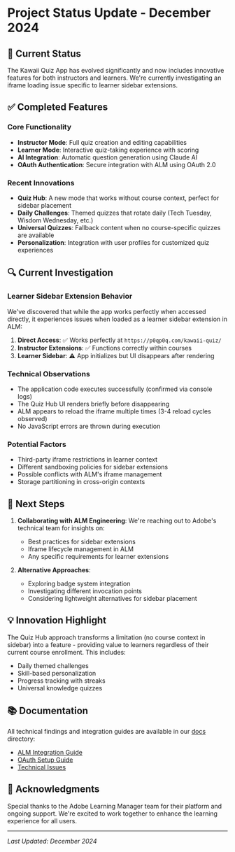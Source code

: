 # Project Status Update - December 2024

## 🎯 Current Status

The Kawaii Quiz App has evolved significantly and now includes innovative features for both instructors and learners. We're currently investigating an iframe loading issue specific to learner sidebar extensions.

## ✅ Completed Features

### Core Functionality
- **Instructor Mode**: Full quiz creation and editing capabilities
- **Learner Mode**: Interactive quiz-taking experience with scoring
- **AI Integration**: Automatic question generation using Claude AI
- **OAuth Authentication**: Secure integration with ALM using OAuth 2.0

### Recent Innovations
- **Quiz Hub**: A new mode that works without course context, perfect for sidebar placement
- **Daily Challenges**: Themed quizzes that rotate daily (Tech Tuesday, Wisdom Wednesday, etc.)
- **Universal Quizzes**: Fallback content when no course-specific quizzes are available
- **Personalization**: Integration with user profiles for customized quiz experiences

## 🔍 Current Investigation

### Learner Sidebar Extension Behavior
We've discovered that while the app works perfectly when accessed directly, it experiences issues when loaded as a learner sidebar extension in ALM:

1. **Direct Access**: ✅ Works perfectly at `https://p0qp0q.com/kawaii-quiz/`
2. **Instructor Extensions**: ✅ Functions correctly within courses
3. **Learner Sidebar**: ⚠️ App initializes but UI disappears after rendering

### Technical Observations
- The application code executes successfully (confirmed via console logs)
- The Quiz Hub UI renders briefly before disappearing
- ALM appears to reload the iframe multiple times (3-4 reload cycles observed)
- No JavaScript errors are thrown during execution

### Potential Factors
- Third-party iframe restrictions in learner context
- Different sandboxing policies for sidebar extensions
- Possible conflicts with ALM's iframe management
- Storage partitioning in cross-origin contexts

## 🚀 Next Steps

1. **Collaborating with ALM Engineering**: We're reaching out to Adobe's technical team for insights on:
   - Best practices for sidebar extensions
   - Iframe lifecycle management in ALM
   - Any specific requirements for learner extensions

2. **Alternative Approaches**: 
   - Exploring badge system integration
   - Investigating different invocation points
   - Considering lightweight alternatives for sidebar placement

## 💡 Innovation Highlight

The Quiz Hub approach transforms a limitation (no course context in sidebar) into a feature - providing value to learners regardless of their current course enrollment. This includes:
- Daily themed challenges
- Skill-based personalization
- Progress tracking with streaks
- Universal knowledge quizzes

## 📚 Documentation

All technical findings and integration guides are available in our [docs](./docs) directory:
- [ALM Integration Guide](./docs/ALM_INTEGRATION.md)
- [OAuth Setup Guide](./docs/OAUTH_SETUP_GUIDE.md)
- [Technical Issues](./docs/ISSUES.md)

## 🙏 Acknowledgments

Special thanks to the Adobe Learning Manager team for their platform and ongoing support. We're excited to work together to enhance the learning experience for all users.

---

*Last Updated: December 2024*